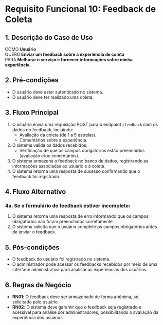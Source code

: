 # Requisito Funcional 10: Feedback de Coleta

## 1. Descrição do Caso de Uso
COMO **Usuário**  
QUERO **Enviar um feedback sobre a experiência de coleta**  
PARA **Melhorar o serviço e fornecer informações sobre minha experiência.**

## 2. Pré-condições
- O usuário deve estar autenticado no sistema.
- O usuário deve ter realizado uma coleta.

## 3. Fluxo Principal
1. O usuário envia uma requisição POST para o endpoint `/feedback` com os dados do feedback, incluindo:
    - Avaliação da coleta (de 1 a 5 estrelas).
    - Comentários sobre a experiência.
2. O sistema valida os dados recebidos:
    - Verificação de que os campos obrigatórios estão preenchidos (avaliação e/ou comentários).
3. O sistema armazena o feedback no banco de dados, registrando as informações associadas ao usuário e à coleta.
4. O sistema retorna uma resposta de sucesso confirmando que o feedback foi registrado.

## 4. Fluxo Alternativo

### 4a. Se o formulário de feedback estiver incompleto:
1. O sistema retorna uma resposta de erro informando que os campos obrigatórios não foram preenchidos corretamente.
2. O sistema solicita que o usuário complete os campos obrigatórios antes de enviar o feedback.

## 5. Pós-condições
- O feedback do usuário foi registrado no sistema.
- O administrador pode acessar os feedbacks recebidos por meio de uma interface administrativa para analisar as experiências dos usuários.

## 6. Regras de Negócio
- **RN01**: O feedback deve ser armazenado de forma anônima, se solicitado pelo usuário.
- **RN02**: O sistema deve garantir que o feedback seja registrado e acessível para análise por administradores, possibilitando a avaliação da experiência dos usuários.